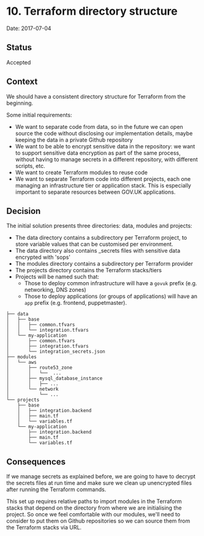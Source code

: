 # 10. Terraform directory structure

Date: 2017-07-04

## Status

Accepted

## Context

We should have a consistent directory structure for Terraform from the beginning.

Some initial requirements:

- We want to separate code from data, so in the future we can open source the code without disclosing our implementation details,
maybe keeping the data in a private Github repository
- We want to be able to encrypt sensitive data in the repository: we want to support sensitive data encryption as part of the same
process, without having to manage secrets in a different repository, with different scripts, etc.
- We want to create Terraform modules to reuse code
- We want to separate Terraform code into different projects, each one managing an infrastructure tier or application stack. This
is especially important to separate resources between GOV.UK applications.

## Decision

The initial solution presents three directories: data, modules and projects:
- The data directory contains a subdirectory per Terraform project, to store variable values that can be customised per environment.
- The data directory also contains \_secrets files with sensitive data encrypted with 'sops'
- The modules directory contains a subdirectory per Terraform provider
- The projects directory contains the Terraform stacks/tiers
- Projects will be named such that:
    + Those to deploy common infrastructure will have a `govuk` prefix (e.g. networking, DNS zones)
    + Those to deploy applications (or groups of applications) will have an `app` prefix (e.g. frontend, puppetmaster).

```
├── data
│   ├── base
│   │   ├── common.tfvars
│   │   └── integration.tfvars
│   └── my-application
│       ├── common.tfvars
│       ├── integration.tfvars
│       └── integration_secrets.json
├── modules
│   └── aws
│       ├── route53_zone
│       │   └──  ...
│       ├── mysql_database_instance
│       │   ├── ...
│       └── network
│           └── ...
└── projects
    ├── base
    │   ├── integration.backend
    │   ├── main.tf
    │   └── variables.tf
    └── my-application
        ├── integration.backend
        ├── main.tf
        └── variables.tf
```

## Consequences

If we manage secrets as explained before, we are going to have to decrypt the secrets files at run time and
make sure we clean up unencrypted files after running the Terraform commands.

This set up requires relative paths to import modules in the Terraform stacks that depend on the directory from
where we are initialising the project. So once we feel comfortable with our modules, we'll need to consider to
put them on Github repositories so we can source them from the Terraform stacks via URL.
